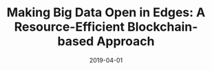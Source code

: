 ---
title: "Making Big Data Open in Edges: A Resource-Efficient Blockchain-based Approach"
authors:
- Chenhan Xu
- Kun Wang
- Peng Li
- Song Guo
- Jiang Luo
- Baoliu Ye
- Minyi Guo

date: "2019-04-01"
doi: ""

# Publication type.
# 1 = Conference paper; 2 = Journal article;
# 3 = Preprint Paper; 4 = Report; 5 = Book; 6 = Book section;
# 7 = Thesis; 8 = Patent
publication_types: ["2"]

# Publication name and optional abbreviated publication name.
publication: "*IEEE Transactions on Parallel and Distributed Systems*"
publication_short: "TPDS(CCF-A)"

url_pdf: https://ieeexplore.ieee.org/abstract/document/8469010
# url_code: ''
# url_dataset: ''
# url_poster: ''
# url_project: ''
# url_slides: ''
# url_video: ''

---